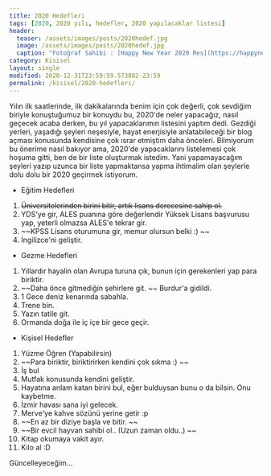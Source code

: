 ```yaml
---
title: 2020 Hedefleri
tags: [2020, 2020 yılı, hedefler, 2020 yapılacaklar listesi]
header:
  teaser: /assets/images/posts/2020hedef.jpg
  image: /assets/images/posts/2020hedef.jpg
  caption: "Fotoğraf Sahibi : [Happy New Year 2020 Res](https://happynewyear2k20.com/happy-new-year-resolution-2020/)"
category: Kisisel
layout: single
modified: 2020-12-31T23:59:59.573882-23:59
permalink: /kisisel/2020-hedefleri/
---
```


Yılın ilk saatlerinde, ilk dakikalarında benim için çok değerli, çok sevdiğim biriyle konuştuğumuz bir konuydu bu, 2020'de neler yapacağız, nasıl geçecek acaba derken, bu yıl yapacaklarımın listesini yaptım dedi. Gezdiği yerleri, yaşadığı şeyleri neşesiyle, hayat enerjisiyle anlatabileceği bir blog açması konusunda kendisine çok ısrar etmiştim daha önceleri. Bilmiyorum bu önerime nasıl bakıyor ama, 2020'de yapacaklarını listelemesi çok hoşuma gitti, ben de bir liste oluşturmak istedim. Yani yapamayacağım şeyleri yazıp uzunca bir liste yapmaktansa yapma ihtimalim olan şeylerle dolu dolu bir 2020 geçirmek istiyorum.

* Eğitim Hedefleri

1. ~~Üniversitelerinden birini bitir, artık lisans derecesine sahip ol.~~
2. YDS'ye gir, ALES puanına göre değerlendir Yüksek Lisans başvurusu yap, yeterli olmazsa ALES'e tekrar gir.
3. ~~KPSS Lisans oturumuna gir, memur olursun belki :) ~~
4. İngilizce'ni geliştir.

* Gezme Hedefleri

1. Yıllardır hayalin olan Avrupa turuna çık, bunun için gerekenleri yap para biriktir.
2. ~~Daha önce gitmediğin şehirlere git. ~~ Burdur'a gidildi.
3. 1 Gece deniz kenarında sabahla.
4. Trene bin.
5. Yazın tatile git.
6. Ormanda doğa ile iç içe bir gece geçir.

* Kişisel Hedefler

1. Yüzme Öğren (Yapabilirsin)
2. ~~Para biriktir, biriktirirken kendini çok sıkma :) ~~
3. İş bul
4. Mutfak konusunda kendini geliştir.
5. Hayatına anlam katan birini bul, eğer bulduysan bunu o da bilsin. Onu kaybetme.
6. İzmir havası sana iyi gelecek.
7. Merve'ye kahve sözünü yerine getir :p
8. ~~En az bir diziye başla ve bitir. ~~
9. ~~Bir evcil hayvan sahibi ol.. (Uzun zaman oldu..) ~~
10. Kitap okumaya vakit ayır.
11. Kilo al :D

Güncelleyeceğim...
